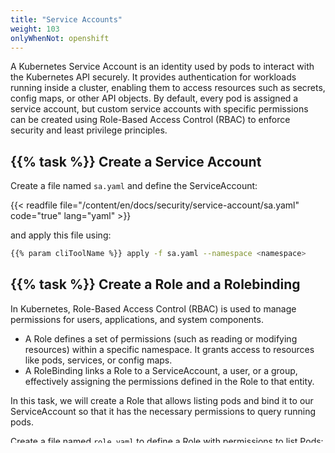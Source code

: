 ```yaml
---
title: "Service Accounts"
weight: 103
onlyWhenNot: openshift
---
```


A Kubernetes Service Account is an identity used by pods to interact with the Kubernetes API securely. It provides authentication for workloads running inside a cluster, enabling them to access resources such as secrets, config maps, or other API objects. By default, every pod is assigned a service account, but custom service accounts with specific permissions can be created using Role-Based Access Control (RBAC) to enforce security and least privilege principles.


## {{% task %}} Create a Service Account

Create a file named `sa.yaml` and define the ServiceAccount:

{{< readfile file="/content/en/docs/security/service-account/sa.yaml" code="true" lang="yaml" >}}

and apply this file using:

```bash
{{% param cliToolName %}} apply -f sa.yaml --namespace <namespace>
```


## {{% task %}} Create a Role and a Rolebinding

In Kubernetes, Role-Based Access Control (RBAC) is used to manage permissions for users, applications, and system components.

* A Role defines a set of permissions (such as reading or modifying resources) within a specific namespace. It grants access to resources like pods, services, or config maps.
* A RoleBinding links a Role to a ServiceAccount, a user, or a group, effectively assigning the permissions defined in the Role to that entity.

In this task, we will create a Role that allows listing pods and bind it to our ServiceAccount so that it has the necessary permissions to query running pods.

Create a file named `role.yaml` to define a Role with permissions to list Pods:

{{< readfile file="/content/en/docs/security/service-account/role.yaml" code="true" lang="yaml" >}}

Now create a `rolebinding.yaml` file to bind the Role to the ServiceAccount (make sure that the namespace in `subject` is correctly set to your namespace):

{{< readfile file="/content/en/docs/security/service-account/rolebinding.yaml" code="true" lang="yaml" >}}

and apply both files using:

```bash
{{% param cliToolName %}} apply -f role.yaml --namespace <namespace>
{{% param cliToolName %}} apply -f rolebinding.yaml --namespace <namespace>
```


## {{% task %}} Create a Job That Lists Running Pods

And now finaly we start a Kubernetes Job thas lists all running pods. Create the `job.yaml` file with the following content:

{{< readfile file="/content/en/docs/security/service-account/job.yaml" code="true" lang="yaml" >}}

```bash
{{% param cliToolName %}} apply -f job.yaml --namespace <namespace>
```

Once the job runs, check the logs to see the list of running pods:

```bash
{{% param cliToolName %}} logs -l job-name=list-pods-job --namespace <namespace>
```

The job should list all running pods in your namespace.


## Why is kubectl in the Job Using the Created Service Account?

In Kubernetes, when a Pod runs, it automatically assumes the identity of a ServiceAccount assigned to it. By default, Pods use the default ServiceAccount, which has minimal permissions. However, we explicitly assigned our `pod-reader` ServiceAccount to the Job using:

```yaml
serviceAccountName: pod-reader
```

How This Works:

1. When a pod is created, Kubernetes automatically mounts a ServiceAccount token inside the pod at `/var/run/secrets/kubernetes.io/serviceaccount/token.` This token is a JWT (JSON Web Token) used for authenticating with the Kubernetes API.
2. The RoleBinding connects the `pod-reader` ServiceAccount to the Role that allows listing pods.
   When kubectl get pods runs inside the Job’s container, it authenticates using the pod-reader ServiceAccount token.
3. The `kubectl` command inside the Pod is executed with the permissions granted by the Role.
   Since we only gave "get" and "list" permissions on Pods, the job can list Pods but not modify or delete them.
   This ensures least privilege access, improving security by preventing unnecessary permissions from being granted.

When `kubectl` runs inside a Pod, it follows Kubernetes in-cluster authentication process. Specifically, it:

* Checks for the `KUBERNETES_SERVICE_HOST` and `KUBERNETES_SERVICE_PORT` environment variables, which are automatically set inside every Pod to point to the Kubernetes API server.
* Looks for credentials in `~/.kube/config` (like when used locally).
* If no kubeconfig is found, it falls back to in-cluster authentication, which means it:
  * Reads the token from `/var/run/secrets/kubernetes.io/serviceaccount/token`
  * Uses the CA certificate at `/var/run/secrets/kubernetes.io/serviceaccount/ca.crt` to verify the API server
  * Identifies itself as the ServiceAccount assigned to the Pod
